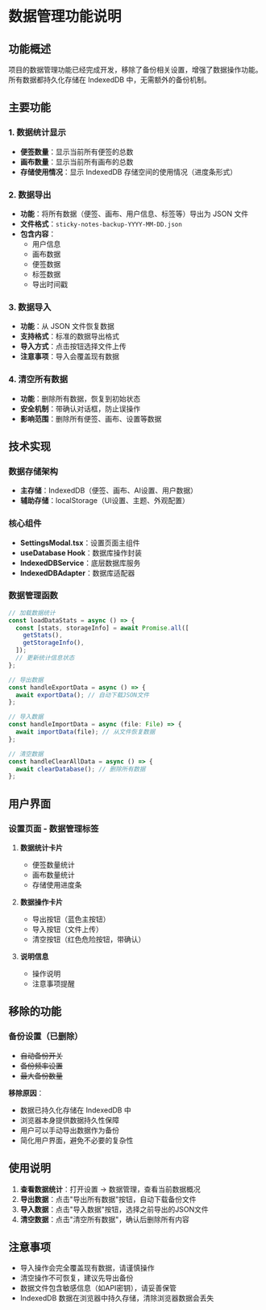 # 数据管理功能说明

## 功能概述

项目的数据管理功能已经完成开发，移除了备份相关设置，增强了数据操作功能。所有数据都持久化存储在 IndexedDB 中，无需额外的备份机制。

## 主要功能

### 1. 数据统计显示
- **便签数量**：显示当前所有便签的总数
- **画布数量**：显示当前所有画布的总数  
- **存储使用情况**：显示 IndexedDB 存储空间的使用情况（进度条形式）

### 2. 数据导出
- **功能**：将所有数据（便签、画布、用户信息、标签等）导出为 JSON 文件
- **文件格式**：`sticky-notes-backup-YYYY-MM-DD.json`
- **包含内容**：
  - 用户信息
  - 画布数据
  - 便签数据
  - 标签数据
  - 导出时间戳

### 3. 数据导入
- **功能**：从 JSON 文件恢复数据
- **支持格式**：标准的数据导出格式
- **导入方式**：点击按钮选择文件上传
- **注意事项**：导入会覆盖现有数据

### 4. 清空所有数据
- **功能**：删除所有数据，恢复到初始状态
- **安全机制**：带确认对话框，防止误操作
- **影响范围**：删除所有便签、画布、设置等数据

## 技术实现

### 数据存储架构
- **主存储**：IndexedDB（便签、画布、AI设置、用户数据）
- **辅助存储**：localStorage（UI设置、主题、外观配置）

### 核心组件
- **SettingsModal.tsx**：设置页面主组件
- **useDatabase Hook**：数据库操作封装
- **IndexedDBService**：底层数据库服务
- **IndexedDBAdapter**：数据库适配器

### 数据管理函数
```typescript
// 加载数据统计
const loadDataStats = async () => {
  const [stats, storageInfo] = await Promise.all([
    getStats(),
    getStorageInfo(),
  ]);
  // 更新统计信息状态
};

// 导出数据
const handleExportData = async () => {
  await exportData(); // 自动下载JSON文件
};

// 导入数据
const handleImportData = async (file: File) => {
  await importData(file); // 从文件恢复数据
};

// 清空数据
const handleClearAllData = async () => {
  await clearDatabase(); // 删除所有数据
};
```

## 用户界面

### 设置页面 - 数据管理标签
1. **数据统计卡片**
   - 便签数量统计
   - 画布数量统计
   - 存储使用进度条

2. **数据操作卡片**
   - 导出按钮（蓝色主按钮）
   - 导入按钮（文件上传）
   - 清空按钮（红色危险按钮，带确认）

3. **说明信息**
   - 操作说明
   - 注意事项提醒

## 移除的功能

### 备份设置（已删除）
- ~~自动备份开关~~
- ~~备份频率设置~~
- ~~最大备份数量~~

**移除原因**：
- 数据已持久化存储在 IndexedDB 中
- 浏览器本身提供数据持久性保障
- 用户可以手动导出数据作为备份
- 简化用户界面，避免不必要的复杂性

## 使用说明

1. **查看数据统计**：打开设置 → 数据管理，查看当前数据概况
2. **导出数据**：点击"导出所有数据"按钮，自动下载备份文件
3. **导入数据**：点击"导入数据"按钮，选择之前导出的JSON文件
4. **清空数据**：点击"清空所有数据"，确认后删除所有内容

## 注意事项

- 导入操作会完全覆盖现有数据，请谨慎操作
- 清空操作不可恢复，建议先导出备份
- 数据文件包含敏感信息（如API密钥），请妥善保管
- IndexedDB 数据在浏览器中持久存储，清除浏览器数据会丢失
